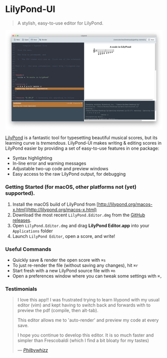 # LilyPond-UI

> A stylish, easy-to-use editor for LilyPond.

![screenshot](docs/lilypond-ide.png)

[LilyPond](http://lilypond.org) is a fantastic tool for typesetting beautiful musical scores, but its learning curve is _tremendous_. LilyPond-UI makes writing &amp; editing scores in LilyPond easier by providing a set of easy-to-use features in one package:

   * Syntax highlighting
   * In-line error and warning messages
   * Adjustable two-up code and preview windows
   * Easy access to the raw LilyPond output, for debugging

### Getting Started (for macOS, other platforms not (yet) supported).

1. Install the macOS build of LilyPond from [http://lilypond.org/macos-x.html](http://lilypond.org/macos-x.html)
2. Download the most recent `LilyPond.Editor.dmg` from the [GitHub releases](https://github.com/doches/lilypond-ui/releases).
3. Open `LilyPond.Editor.dmg` and drag **LilyPond Editor.app** into your `Applications` folder
4. Launch `LilyPond Editor`, open a score, and write!

### Useful Commands

* Quickly save &amp; render the open score with `⌘s`
* To just re-render the file (without saving any changes), hit `⌘r`
* Start fresh with a new LilyPond source file with `⌘n`
* Open a preferences window where you can tweak some settings with `⌘,`

### Testimonials

> I love this app!! I was frustrated trying to learn lilypond with my usual editor (vim) and kept having to switch back and forwards with to preview the pdf (compile, then alt-tab).
> 
> This editor allows me to 'auto-render' and preview my code at every save.
> 
> I hope you continue to develop this editor. It is so much faster and simpler than Frescobaldi (which I find a bit bloaty for my tastes)
>
> &mdash; <cite>[Philbywhizz][1]</cite>

[1]: https://www.reddit.com/r/lilypond/comments/b3a4l9/frescobaldi_alternative_for_mac/
